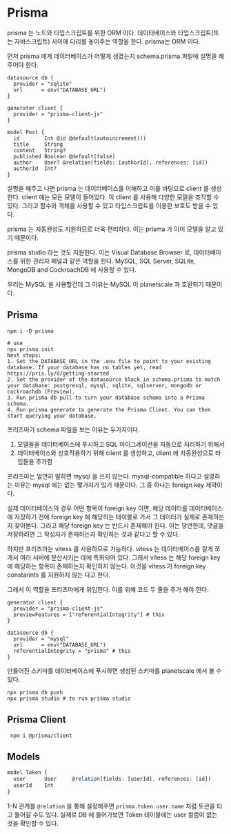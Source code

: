 # Prisma

prisma 는 노드와 타입스크립트를 위한 ORM 이다. 데이터베이스와 타입스크립트(또는 자바스크립트) 사이에 다리를 놓아주는 역할을 한다.
prisma는 ORM 이다. 

먼저 prisma 에게 데이터베이스가 어떻게 생겼는지 schema.prisma 파일에 설명을 해주어야 한다.

```prisma
datasource db {
  provider = "sqlite"
  url      = env("DATABASE_URL")
}

generator client {
  provider = "prisma-client-js"
}

model Post {
  id        Int @id @default(autoincrement())
  title     String
  content   String?
  published Boolean @default(false)
  author    User? @relation(fields: [authorId], references: [id])
  authorId  Int?
}
```

설명을 해주고 나면 prisma 는 데이터베이스를 이해하고 이를 바탕으로 client 를 생성한다. 
client 에는 모든 모델이 들어있다. 이 client 를 사용해 다양한 모델을 조작할 수 있다. 그리고 함수와 객체를 사용할 수 있고 타입스크립트를 이용한 보호도 받을 수 있다.

prisma 는 자동완성도 지원하므로 더욱 편리하다. 이는 prisma 가 이미 모델을 알고 있기 때문이다.

prisma studio 라는 것도 지원한다. 이는 Visual Database Browser 로, 데이터베이스를 위한 관리자 패널과 같은 역할을 한다.
MySQL, SQL Server, SQLite, MongoDB and CockroachDB 에 사용할 수 있다.

우리는 MySQL 을 사용할건데 그 이유는 MySQL 이 planetscale 과 호환되기 때문이다.


## Prisma
```shell
npm i -D prisma

# use
npx prisma init
Next steps:
1. Set the DATABASE_URL in the .env file to point to your existing database. If your database has no tables yet, read https://pris.ly/d/getting-started
2. Set the provider of the datasource block in schema.prisma to match your database: postgresql, mysql, sqlite, sqlserver, mongodb or cockroachdb (Preview).
3. Run prisma db pull to turn your database schema into a Prisma schema.
4. Run prisma generate to generate the Prisma Client. You can then start querying your database.

```

프리즈마가 schema 파일을 보는 이유는 두가지이다. 

1. 모델들을 데이터베이스에 푸시하고 SQL 마이그레이션을 자동으로 처리하기 위해서
2. 데이터베이스와 상호작용하기 위해 client 를 생성하고, client 에 자동완성으로 타입들을 추가함

프리즈마는 엄연히 말하면 mysql 을 쓰지 않는다. mysql-compatible 하다고 설명하는 이유는 mysql 에는 없는 몇가지가 있기 때문이다.
그 중 하나는 foreign key 제약이다.  

실제 데이터베이스의 경우 어떤 항목이 foreign key 이면, 해당 데이터를 데이터베이스에 저장하기 전에 foreign key 에 해당하는  테이블로 가서
그 데이터가 실제로 존재하는지 찾아본다. 그리고 해당 foreign key 는 반드시 존재해야 한다.
이는 당연한데, 댓글을 저장하려면 그 작성자가 존재하는지 확인하는 것과 같다고 할 수 있다.

하지만 프리즈마는 vitess 를 사용하므로 가능하다. vitess 는 데이터베이스를 잘게 쪼개서 여러 서버에 분산시키는 데에 특화되어 있다. 그래서 vitess 는
해당 foreign key 에 해당하는 항목이 존재하는지 확인하지 않는다. 이것을 vitess 가 foreign key constarints 를 지원하지 않는 다고 한다.

그래서 이 역할을 프리즈마에게 위임한다. 이를 위해 코드 두 줄을 추가 해야 한다.
```shell
generator client {
  provider = "prisma-client-js"
  previewFeatures = ["referentialIntegrity"] # this
}

datasource db {
  provider = "mysql"
  url      = env("DATABASE_URL")
  referentialIntegrity = "prisma" # this
}
```

만들어진 스키마를 데이터베이스에 푸시하면 생성된 스키마를 planetscale 에서 볼 수 있다.

```shell
npx prisma db push
npx prisma studio # to run prisma studio

```

## Prisma Client
```shell
 npm i @prisma/client   
```

## Models
```ts
model Token {
  user      User     @relation(fields: [userId], references: [id])
  userId    Int
}
```
1-N 관계를 `@relation` 을 통해 설정해주면 `prisma.token.user.name` 처럼 토큰을 타고 들어갈 수도 있다.
실제로 DB 에 들어가보면 Token 테이블에는 user 컬럼이 없는 것을 확인할 수 있다.